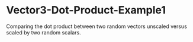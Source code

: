 # Vector3-Dot-Product-Example1
 Comparing the dot product between two random vectors unscaled versus scaled by two random scalars.
